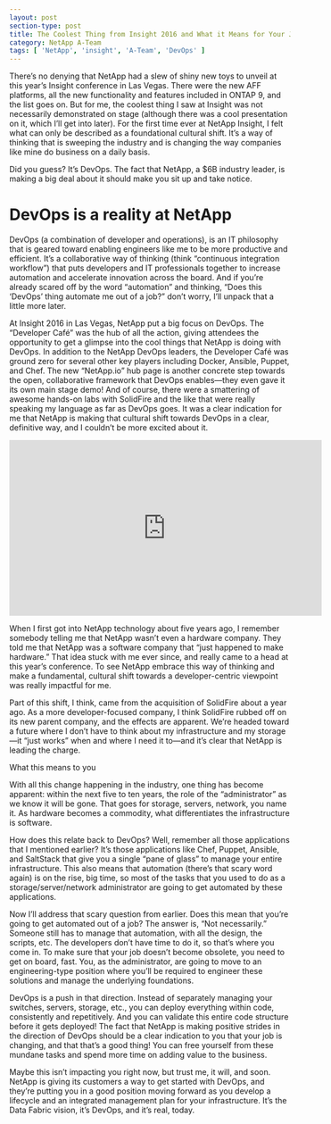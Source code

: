 ```yaml
---
layout: post
section-type: post
title: The Coolest Thing from Insight 2016 and What it Means for Your Job Security
category: NetApp A-Team
tags: [ 'NetApp', 'insight', 'A-Team', 'DevOps' ]
---
```

There’s no denying that NetApp had a slew of shiny new toys to unveil at this year’s Insight conference in Las Vegas. There were the new AFF platforms, all the new functionality and features included in ONTAP 9, and the list goes on. But for me, the coolest thing I saw at Insight was not necessarily demonstrated on stage (although there was a cool presentation on it, which I’ll get into later). For the first time ever at NetApp Insight, I felt what can only be described as a foundational cultural shift. It’s a way of thinking that is sweeping the industry and is changing the way companies like mine do business on a daily basis.

Did you guess? It’s DevOps. The fact that NetApp, a $6B industry leader, is making a big deal about it should make you sit up and take notice.

<h1>DevOps is a reality at NetApp</h1>

DevOps (a combination of developer and operations), is an IT philosophy that is geared toward enabling engineers like me to be more productive and efficient. It’s a collaborative way of thinking (think “continuous integration workflow”) that puts developers and IT professionals together to increase automation and accelerate innovation across the board. And if you’re already scared off by the word “automation” and thinking, “Does this ‘DevOps’ thing automate me out of a job?” don’t worry, I’ll unpack that a little more later.

At Insight 2016 in Las Vegas, NetApp put a big focus on DevOps. The “Developer Café” was the hub of all the action, giving attendees the opportunity to get a glimpse into the cool things that NetApp is doing with DevOps. In addition to the NetApp DevOps leaders, the Developer Café was ground zero for several other key players including Docker, Ansible, Puppet, and Chef. The new “NetApp.io” hub page is another concrete step towards the open, collaborative framework that DevOps enables—they even gave it its own main stage demo! And of course, there were a smattering of awesome hands-on labs with SolidFire and the like that were really speaking my language as far as DevOps goes. It was a clear indication for me that NetApp is making that cultural shift towards DevOps in a clear, definitive way, and I couldn’t be more excited about it.

<iframe width="560" height="315" src="https://www.youtube.com/embed/vmrrAkutoto" frameborder="0" allowfullscreen></iframe>

When I first got into NetApp technology about five years ago, I remember somebody telling me that NetApp wasn’t even a hardware company. They told me that NetApp was a software company that “just happened to make hardware.” That idea stuck with me ever since, and really came to a head at this year’s conference. To see NetApp embrace this way of thinking and make a fundamental, cultural shift towards a developer-centric viewpoint was really impactful for me.

Part of this shift, I think, came from the acquisition of SolidFire about a year ago. As a more developer-focused company, I think SolidFire rubbed off on its new parent company, and the effects are apparent. We’re headed toward a future where I don’t have to think about my infrastructure and my storage—it “just works” when and where I need it to—and it’s clear that NetApp is leading the charge.

<large>What this means to you</large>

With all this change happening in the industry, one thing has become apparent: within the next five to ten years, the role of the “administrator” as we know it will be gone. That goes for storage, servers, network, you name it. As hardware becomes a commodity, what differentiates the infrastructure is software.

How does this relate back to DevOps? Well, remember all those applications that I mentioned earlier? It’s those applications like Chef, Puppet, Ansible, and SaltStack that give you a single “pane of glass” to manage your entire infrastructure. This also means that automation (there’s that scary word again) is on the rise, big time, so most of the tasks that you used to do as a storage/server/network administrator are going to get automated by these applications.

Now I’ll address that scary question from earlier. Does this mean that you’re going to get automated out of a job? The answer is, “Not necessarily.” Someone still has to manage that automation, with all the design, the scripts, etc. The developers don’t have time to do it, so that’s where you come in. To make sure that your job doesn’t become obsolete, you need to get on board, fast. You, as the administrator, are going to move to an engineering-type position where you’ll be required to engineer these solutions and manage the underlying foundations.

DevOps is a push in that direction. Instead of separately managing your switches, servers, storage, etc., you can deploy everything within code, consistently and repetitively. And you can validate this entire code structure before it gets deployed! The fact that NetApp is making positive strides in the direction of DevOps should be a clear indication to you that your job is changing, and that that’s a good thing! You can free yourself from these mundane tasks and spend more time on adding value to the business.

Maybe this isn’t impacting you right now, but trust me, it will, and soon. NetApp is giving its customers a way to get started with DevOps, and they’re putting you in a good position moving forward as you develop a lifecycle and an integrated management plan for your infrastructure. It’s the Data Fabric vision, it’s DevOps, and it’s real, today.
